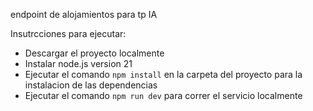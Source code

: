endpoint de alojamientos para tp IA

Insutrcciones para ejecutar:
- Descargar el proyecto localmente
- Instalar node.js version 21
- Ejecutar el comando `npm install` en la carpeta del proyecto para la instalacion de las dependencias
- Ejecutar el comando `npm run dev` para correr el servicio localmente
